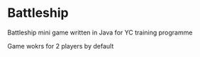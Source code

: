 # Battleship
Battleship mini game written in Java for YC training programme

Game wokrs for 2 players by default
